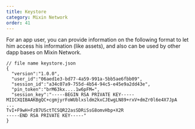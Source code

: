 ```yaml
---
title: Keystore
category: Mixin Network
order: 41
---
```


For an app user, you can provide information on the following format to let him access his information (like assets), and also can be used by other dapp bases on Mixin Network.

```
// file name keystore.json
{
  "version":"1.0.0",
  "user_id":"06aed1e3-bd77-4a59-991a-5bb5ae6fbb09",
  "session_id":"a34c07a9-755d-4b54-94c5-e45e9a2dd43e",
  "pin_token":"brM63kx....1w6pFM=",
  "session_key":"-----BEGIN RSA PRIVATE KEY-----
MIICXQIBAAKBgQC+cgmjyrFoWUblxsldm2kxCJEwgLN89+rxV+dmZr0l6e4X7JpA
...
TvI+F9wH+FzB7USctTCSQR22asSDRiSsG8omvHbp+X2R
-----END RSA PRIVATE KEY-----"
}
```
